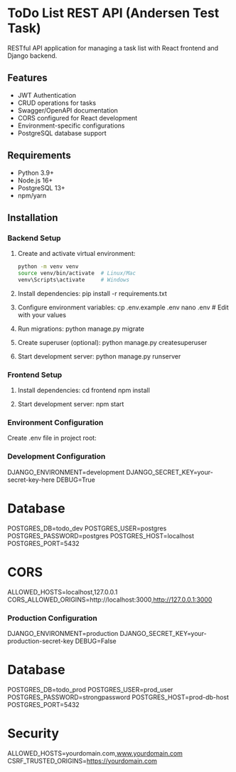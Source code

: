 # ToDo List REST API (Andersen Test Task)

RESTful API application for managing a task list with React frontend and Django backend.

## Features

- JWT Authentication
- CRUD operations for tasks
- Swagger/OpenAPI documentation
- CORS configured for React development
- Environment-specific configurations
- PostgreSQL database support

## Requirements

- Python 3.9+
- Node.js 16+
- PostgreSQL 13+
- npm/yarn

## Installation

### Backend Setup

1. Create and activate virtual environment:
   ```bash
   python -m venv venv
   source venv/bin/activate  # Linux/Mac
   venv\Scripts\activate     # Windows

2. Install dependencies:
   pip install -r requirements.txt

3. Configure environment variables:
   cp .env.example .env
   nano .env  # Edit with your values

4. Run migrations:
   python manage.py migrate

5. Create superuser (optional):
   python manage.py createsuperuser

6. Start development server:
   python manage.py runserver

### Frontend Setup

1. Install dependencies:
   cd frontend
   npm install

2. Start development server:
   npm start

### Environment Configuration

Create .env file in project root:

### Development Configuration
DJANGO_ENVIRONMENT=development
DJANGO_SECRET_KEY=your-secret-key-here
DEBUG=True

# Database
POSTGRES_DB=todo_dev
POSTGRES_USER=postgres
POSTGRES_PASSWORD=postgres
POSTGRES_HOST=localhost
POSTGRES_PORT=5432

# CORS
ALLOWED_HOSTS=localhost,127.0.0.1
CORS_ALLOWED_ORIGINS=http://localhost:3000,http://127.0.0.1:3000

### Production Configuration
DJANGO_ENVIRONMENT=production
DJANGO_SECRET_KEY=your-production-secret-key
DEBUG=False

# Database
POSTGRES_DB=todo_prod
POSTGRES_USER=prod_user
POSTGRES_PASSWORD=strongpassword
POSTGRES_HOST=prod-db-host
POSTGRES_PORT=5432

# Security
ALLOWED_HOSTS=yourdomain.com,www.yourdomain.com
CSRF_TRUSTED_ORIGINS=https://yourdomain.com